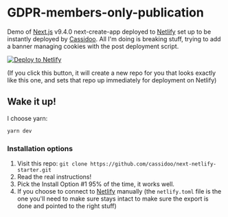 # GDPR-members-only-publication

Demo of [Next.js](https://nextjs.org/) v9.4.0 next-create-app deployed to [Netlify](https://netlify.com) set up to be instantly deployed by [Cassidoo](https://github.com/cassidoo/). All I'm doing is breaking stuff, trying to add a banner managing cookies with the post deployment script.

[![Deploy to Netlify](https://www.netlify.com/img/deploy/button.svg)](https://app.netlify.com/start/deploy?repository=https://github.com/cassidoo/members-only&utm_source=github&utm_medium=identitystarter-cs&utm_campaign=devex)

(If you click this button, it will create a new repo for you that looks exactly like this one, and sets that repo up immediately for deployment on Netlify)

## Wake it up!

I choose yarn:

```bash
yarn dev
```

### Installation options

1. Visit this repo: `git clone https://github.com/cassidoo/next-netlify-starter.git`
2. Read the real instructions!
3. Pick the Install Option #1 95% of the time, it works well.
4. If you choose to connect to [Netlify](https://netlify.com) manually (the `netlify.toml` file is the one you'll need to make sure stays intact to make sure the export is done and pointed to the right stuff)
